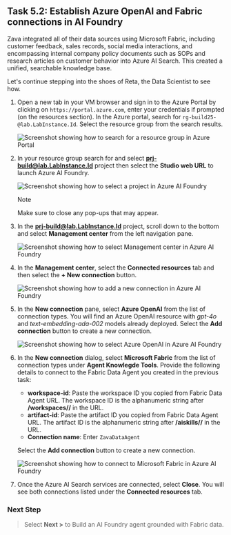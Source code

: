 ## Task 5.2: Establish Azure OpenAI and Fabric connections in AI Foundry

Zava integrated all of their data sources using Microsoft Fabric, including customer feedback, sales
records, social media interactions, and encompassing internal company policy documents such as SOPs
and research articles on customer behavior into Azure AI Search. This created a unified, searchable
knowledge base.

Let's continue stepping into the shoes of Reta, the Data Scientist to see how.

1. Open a new tab in your VM browser and sign in to the Azure Portal by clicking on `https://portal.azure.com`, enter your credentials if prompted (on the resources section). In the Azure portal, search for `rg-build25-@lab.LabInstance.Id`. Select the resource group from the search results.

    ![Screenshot showing how to search for a resource group in Azure Portal](media/azure-portal-search-rg.png)

2. In your resource group search for and select **prj-build@lab.LabInstance.Id** project then select the **Studio web URL** to launch Azure AI Foundry.

    ![Screenshot showing how to select a project in Azure AI Foundry](media/azure-ai-foundry-select-project.png)

    > [!NOTE]
    > Make sure to close any pop-ups that may appear.

3. In the **prj-build@lab.LabInstance.Id** project, scroll down to the bottom and select **Management center** from the left navigation pane.

    ![Screenshot showing how to select Management center in Azure AI Foundry](media/azure-ai-foundry-management-center.png)

4. In the **Management center**, select the **Connected resources** tab and then select the **+ New connection** button.

    ![Screenshot showing how to add a new connection in Azure AI Foundry](media/azure-ai-foundry-new-connection.png)

5. In the **New connection** pane, select **Azure OpenAI** from the list of connection types. You will find an Azure OpenAI resource with *gpt-4o* and *text-embedding-ada-002* models already deployed. Select the **Add connection** button to create a new connection.

    ![Screenshot showing how to select Azure OpenAI in Azure AI Foundry](media/azure-ai-foundry-select-azure-openai.png)

6. In the **New connection** dialog, select **Microsoft Fabric** from the list of connection types under **Agent Knowlegde Tools**. Provide the following details to connect to the Fabric Data Agent you created in the previous task:

    - **workspace-id**: Paste the workspace ID you copied from Fabric Data Agent URL. The workspace ID is the alphanumeric string after **/workspaces/<workspace-id>/** in the URL.
    - **artifact-id**: Paste the artifact ID you copied from Fabric Data Agent URL. The artifact ID is the alphanumeric string after **/aiskills/<artifact-id>/** in the URL.
    - **Connection name**: Enter `ZavaDataAgent`

    Select the **Add connection** button to create a new connection.

    ![Screenshot showing how to connect to Microsoft Fabric in Azure AI Foundry](media/azure-ai-foundry-connect-fabric.png)

7. Once the Azure AI Search services are connected, select **Close**. You will see both connections listed under the **Connected resources** tab.

### Next Step

> Select **Next >** to Build an AI Foundry agent grounded with Fabric data.
